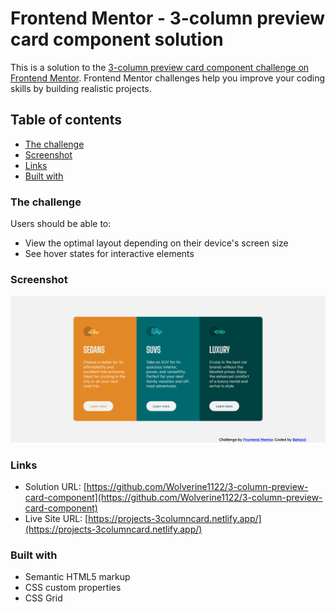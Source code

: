 # Frontend Mentor - 3-column preview card component solution

This is a solution to the [3-column preview card component challenge on Frontend Mentor](https://www.frontendmentor.io/challenges/3column-preview-card-component-pH92eAR2-). Frontend Mentor challenges help you improve your coding skills by building realistic projects. 

## Table of contents

- [The challenge](#the-challenge)
- [Screenshot](#screenshot)
- [Links](#links)
- [Built with](#built-with)


### The challenge

Users should be able to:

- View the optimal layout depending on their device's screen size
- See hover states for interactive elements

### Screenshot

![](./screenshot.jpg)

### Links

- Solution URL: [https://github.com/Wolverine1122/3-column-preview-card-component](https://github.com/Wolverine1122/3-column-preview-card-component)
- Live Site URL: [https://projects-3columncard.netlify.app/](https://projects-3columncard.netlify.app/)

### Built with

- Semantic HTML5 markup
- CSS custom properties
- CSS Grid
